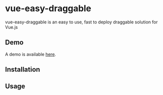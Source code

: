 # vue-easy-draggable
vue-easy-draggable is an easy to use, fast to deploy draggable solution for Vue.js

## Demo
A demo is available [here](https://github.com/laurent-brisbois/vue-easy-draggable-demo).

## Installation

## Usage
